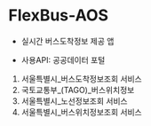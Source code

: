 # FlexBus-AOS  

* 실시간 버스도착정보 제공 앱  


* 사용API: 공공데이터 포털
1. 서울특별시_버스도착정보조회 서비스  
2. 국토교통부_(TAGO)_버스위치정보  
3. 서울특별시_노선정보조회 서비스  
4. 서울특별시_버스위치정보조회 서비스  
  
